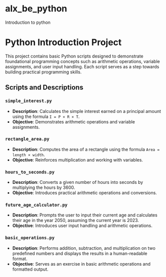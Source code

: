 # alx_be_python
Introduction to python
# Python Introduction Project  

This project contains basic Python scripts designed to demonstrate foundational programming concepts such as arithmetic operations, variable assignments, and user input handling. Each script serves as a step towards building practical programming skills.  

## Scripts and Descriptions  

### `simple_interest.py`  
- **Description**: Calculates the simple interest earned on a principal amount using the formula `I = P × R × T`.  
- **Objective**: Demonstrates arithmetic operations and variable assignments.  

### `rectangle_area.py`  
- **Description**: Computes the area of a rectangle using the formula `Area = length × width`.  
- **Objective**: Reinforces multiplication and working with variables.  

### `hours_to_seconds.py`  
- **Description**: Converts a given number of hours into seconds by multiplying the hours by 3600.  
- **Objective**: Introduces practical arithmetic operations and conversions.  

### `future_age_calculator.py`  
- **Description**: Prompts the user to input their current age and calculates their age in the year 2050, assuming the current year is 2023.  
- **Objective**: Introduces user input handling and arithmetic operations.  

### `basic_operations.py`  
- **Description**: Performs addition, subtraction, and multiplication on two predefined numbers and displays the results in a human-readable format.  
- **Objective**: Serves as an exercise in basic arithmetic operations and formatted output.  

